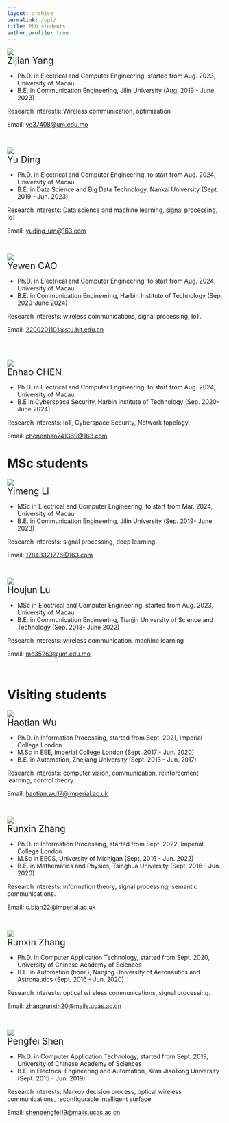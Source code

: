 ```yaml
---
layout: archive
permalink: /ppl/
title: PhD students
author_profile: true
---
```



![](https://github.com/lynshao/Lab.github.io/blob/master/images/zijian.jpg?raw=true)
<br>
  <span style="font-size: 1.5em;">Zijian Yang</span><br>
  
- Ph.D. in Electrical and Computer Engineering, started from Aug. 2023, University of Macau
- B.E. in Communication Engineering, Jilin University (Aug. 2019 - June 2023)

Research interests: Wireless communication, optimization 

Email: yc37408@um.edu.mo

<br>


![](https://github.com/lynshao/Lab.github.io/blob/master/images/yu.jpg?raw=true)
<br>
  <span style="font-size: 1.5em;">Yu Ding</span><br>
  
- Ph.D. in Electrical and Computer Engineering, to start from Aug. 2024, University of Macau
- B.E. in Data Science and Big Data Technology, Nankai University (Sept. 2019 - Jun. 2023)

Research interests: Data science and machine learning, signal processing, IoT

Email: yuding_um@163.com

<br>

![](https://github.com/lynshao/Lab.github.io/blob/master/images/yewen.jpg?raw=true)
<br>
  <span style="font-size: 1.5em;">Yewen CAO</span><br>
  
- Ph.D. in Electrical and Computer Engineering, to start from Aug. 2024, University of Macau
- B.E. in Communication Engineering, Harbin Institute of Technology (Sep. 2020-June 2024)

Research interests: wireless communications, signal processing, IoT.

Email: 2200201101@stu.hit.edu.cn 

<br>

<br>

![](https://github.com/lynshao/Lab.github.io/blob/master/images/Enhao.jpg?raw=true)
<br>
  <span style="font-size: 1.5em;">Enhao CHEN</span><br>
- Ph.D. in Electrical and Computer Engineering, to start from Aug. 2024, University of Macau
- B.E in Cyberspace Security, Harbin Institute of Technology (Sep. 2020-June 2024)

Research interests: IoT, Cyberspace Security, Network topology.

Email: chenenhao741369@163.com

MSc students
======

![](https://github.com/lynshao/Lab.github.io/blob/master/images/yimeng.jpg?raw=true)
<br>
  <span style="font-size: 1.5em;">Yimeng Li</span><br>
  
- MSc in Electrical and Computer Engineering, to start from Mar. 2024, University of Macau
- B.E. in Communication Engineering, Jilin University (Sep. 2019-  June 2023)

Research interests: signal processing, deep learning.

Email: 17843321776@163.com

<br>

![](https://github.com/lynshao/Lab.github.io/blob/master/images/houjun.jpg?raw=true)
<br>
  <span style="font-size: 1.5em;">Houjun Lu</span><br>
  
- MSc in Electrical and Computer Engineering, started from Aug. 2023, University of Macau
- B.E. in Communication Engineering, Tianjin University of Science and Technology (Sep. 2018- June 2022)

Research interests: wireless communication, machine learning

Email: mc35263@um.edu.mo 

<br>


Visiting students
======

![](https://github.com/lynshao/Lab.github.io/blob/master/images/haotian.jpg?raw=true)
<br>
  <span style="font-size: 1.5em;">Haotian Wu</span><br>
  
- Ph.D. in Information Processing, started from Sept. 2021, Imperial College London
- M.Sc in EEE, Imperial College London (Sept. 2017 - Jun. 2020)
- B.E. in Automation, Zhejiang University (Sept. 2013 - Jun. 2017)

Research interests: computer vision, communication, reinforcement learning, control theory.

Email: haotian.wu17@imperial.ac.uk

<br>

![](https://github.com/lynshao/Lab.github.io/blob/master/images/chenghong.png?raw=true)
<br>
  <span style="font-size: 1.5em;">Runxin Zhang</span><br>
  
- Ph.D. in Information Processing, started from Sept. 2022, Imperial College London
- M.Sc in EECS, University of Michigan (Sept. 2016 - Jun. 2022)
- B.E. in Mathematics and Physics, Tsinghua University (Sept. 2016 - Jun. 2020)

Research interests: information theory, signal processing, semantic communications. 

Email: c.bian22@imperial.ac.uk

<br>


![](https://github.com/lynshao/Lab.github.io/blob/master/images/runxin.jpg?raw=true)
<br>
  <span style="font-size: 1.5em;">Runxin Zhang</span><br>
  
- Ph.D. in Computer Application Technology, started from Sept. 2020, University of Chinese Academy of Sciences
- B.E. in Automation (honr.), Nanjing University of Aeronautics and Astronautics (Sept. 2016 - Jun. 2020)

Research interests: optical wireless communications, signal processing.

Email: zhangrunxin20@mails.ucas.ac.cn

<br>


![](https://github.com/lynshao/Lab.github.io/blob/master/images/pengfei.png?raw=true)
<br>
  <span style="font-size: 1.5em;">Pengfei Shen</span><br>
  
- Ph.D. in Computer Application Technology, started from Sept. 2019, University of Chinese Academy of Sciences
- B.E. in Electrical Engineering and Automation, Xi’an JiaoTong University (Sept. 2015 - Jun. 2019)

Research interests: Markov decision process, optical wireless communications, reconfigurable intelligent surface.

Email: shenpengfei19@mails.ucas.ac.cn

<br>

